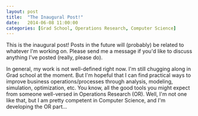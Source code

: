 ```yaml
---
layout: post
title:  "The Inaugural Post!"
date:   2014-06-08 11:00:00
categories: [Grad School, Operations Research, Computer Science]
---
```


This is the inaugural post! Posts in the future will (probably) be related to whatever I'm working on. Please send me a message if you'd like to discuss anything I've posted (really, please do).

In general, my work is not well-defined right now. I'm still chugging along in Grad school at the moment. But I'm hopeful that I can find practical ways to improve business operations/processes through analysis, modeling, simulation, optimization, etc. You know, all the good tools you might expect from someone well-versed in Operations Research (OR). Well, I'm not one like that, but I am pretty competent in Computer Science, and I'm developing the OR part...
